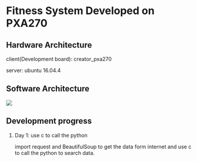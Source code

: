 # Fitness System Developed on PXA270
> 

## Hardware Architecture

client(Development board): creator_pxa270

server: ubuntu 16.04.4

## Software Architecture
![](https://github.com/SLdreaker/college_project_pxa270_fitness)
## Development progress

1. Day 1: use c to call the python

	import request and BeautifulSoup to get the data form internet and use c to call the python to search data.

	

	
   




 